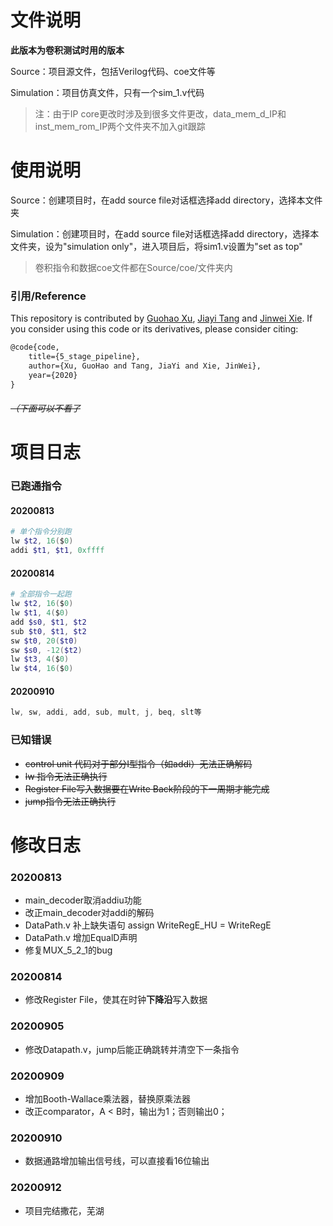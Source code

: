 # 文件说明

**此版本为卷积测试时用的版本**

Source：项目源文件，包括Verilog代码、coe文件等

Simulation：项目仿真文件，只有一个sim_1.v代码

> 注：由于IP core更改时涉及到很多文件更改，data_mem_d_IP和inst_mem_rom_IP两个文件夹不加入git跟踪

# 使用说明

Source：创建项目时，在add source file对话框选择add directory，选择本文件夹

Simulation：创建项目时，在add source file对话框选择add directory，选择本文件夹，设为"simulation only"，进入项目后，将sim1.v设置为"set as top"

> 卷积指令和数据coe文件都在Source/coe/文件夹内

### 引用/Reference

This repository is contributed by [Guohao Xu](https://github.com/KwokhoTsui), [Jiayi Tang](https://github.com/JoyyTj) and [Jinwei Xie](https://github.com/uestcXJW). If you consider using this code or its derivatives, please consider citing:

~~~latex
@code{code,
	title={5_stage_pipeline},
	author={Xu, GuoHao and Tang, JiaYi and Xie, JinWei},
	year={2020}
}
~~~

###### ~~（下面可以不看了~~

# 项目日志

### 已跑通指令

#### 20200813

```powershell
# 单个指令分别跑
lw $t2, 16($0)
addi $t1, $t1, 0xffff
```

#### 20200814

~~~powershell
# 全部指令一起跑
lw $t2, 16($0)
lw $t1, 4($0)
add $s0, $t1, $t2
sub $t0, $t1, $t2
sw $t0, 20($t0)
sw $s0, -12($t2)
lw $t3, 4($0)
lw $t4, 16($0)
~~~

#### 20200910

~~~powershell
lw, sw, addi, add, sub, mult, j, beq, slt等
~~~



### 已知错误

+ ~~control unit 代码对于部分I型指令（如addi）无法正确解码~~
+ ~~lw 指令无法正确执行~~
+ ~~Register File写入数据要在Write Back阶段的下一周期才能完成~~
+ ~~jump指令无法正确执行~~

# 修改日志

### 20200813

+ main_decoder取消addiu功能
+ 改正main_decoder对addi的解码
+ DataPath.v 补上缺失语句 assign WriteRegE_HU = WriteRegE
+ DataPath.v 增加EqualD声明
+ 修复MUX_5_2_1的bug

### 20200814

+ 修改Register File，使其在时钟**下降沿**写入数据

### 20200905

+ 修改Datapath.v，jump后能正确跳转并清空下一条指令

### 20200909

+ 增加Booth-Wallace乘法器，替换原乘法器
+ 改正comparator，A < B时，输出为1；否则输出0；

### 20200910

+ 数据通路增加输出信号线，可以直接看16位输出

### 20200912

+ 项目完结撒花，芜湖
